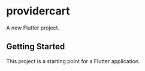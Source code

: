 # providercart

A new Flutter project.

## Getting Started

This project is a starting point for a Flutter application.

